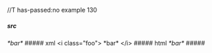 //T has-passed:no
example 130
##### src
<i class="foo">
*bar*
</i>
##### xml
<?xml version="1.0" encoding="UTF-8"?>
<!DOCTYPE document SYSTEM "CommonMark.dtd">
<document xmlns="http://commonmark.org/xml/1.0">
  <html_block>&lt;i class=&quot;foo&quot;&gt;
*bar*
&lt;/i&gt;
</html_block>
</document>
##### html
<i class="foo">
*bar*
</i>
#####
